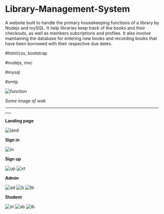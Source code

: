 # Library-Management-System
A website built to handle the primary housekeeping functions of a library by Nodejs and mySQL. 
It help libraries keep track of the books and their checkouts, as well as members subcriptions and profiles. It also involve maintaining the database for entering new books and recording books that have been borrowed with their respective due dates.

#html/css, bootstrap

#nodejs, mvc

#mysql

#smtp

![function](https://user-images.githubusercontent.com/82595922/133312395-d4c83a2d-ce75-487e-a88a-1472757dad72.png)

_Some image of web_ _________________________________________________________________________________

**Landing page**

![land](https://user-images.githubusercontent.com/82595922/133312457-e6fd3084-b5e6-4d91-ac40-703e188471cb.jpg)

**Sign in**

![in](https://user-images.githubusercontent.com/82595922/133312537-f812bccc-f465-4ca5-8cf6-0d6a09034063.png)

**Sign up**

![up](https://user-images.githubusercontent.com/82595922/133313097-78b5f06d-0a46-4d7e-9ed6-5170fc414fa3.png)
![xt](https://user-images.githubusercontent.com/82595922/133313112-9b110171-a864-41f9-846a-f9e3bc96a93a.png)

**Admin**

![ad](https://user-images.githubusercontent.com/82595922/133312835-4fd0297b-bf91-4ea0-80db-064cc871e328.png)
![b](https://user-images.githubusercontent.com/82595922/133313780-c7b64abb-9196-47e4-8d92-6707673720c1.png)
![tb](https://user-images.githubusercontent.com/82595922/133313823-89909c0f-ca26-471b-9649-72e998510854.png)

**Student**

![st](https://user-images.githubusercontent.com/82595922/133313714-cf4999c0-3506-4179-a1bf-293a1fd5c532.png)
![sb](https://user-images.githubusercontent.com/82595922/133313846-543d1a07-6f87-4cec-aaf1-1876aefc28d0.png)
![ib](https://user-images.githubusercontent.com/82595922/133313895-a32ee09f-d89a-44da-b19e-9368a5918ac3.png)



